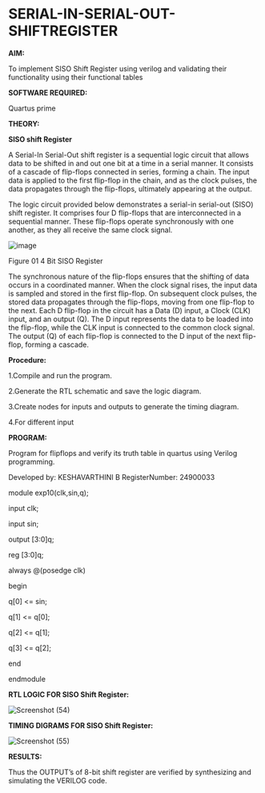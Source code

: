 # SERIAL-IN-SERIAL-OUT-SHIFTREGISTER

**AIM:**

To implement  SISO Shift Register using verilog and validating their functionality using their functional tables

**SOFTWARE REQUIRED:**

Quartus prime

**THEORY:**

**SISO shift Register**

A Serial-In Serial-Out shift register is a sequential logic circuit that allows data to be shifted in and out one bit at a time in a serial manner. It consists of a cascade of flip-flops connected in series, forming a chain. The input data is applied to the first flip-flop in the chain, and as the clock pulses, the data propagates through the flip-flops, ultimately appearing at the output.

The logic circuit provided below demonstrates a serial-in serial-out (SISO) shift register. It comprises four D flip-flops that are interconnected in a sequential manner. These flip-flops operate synchronously with one another, as they all receive the same clock signal.

![image](https://github.com/naavaneetha/SERIAL-IN-SERIAL-OUT-SHIFTREGISTER/assets/154305477/e81c4072-37f9-46c6-8145-566764b74c3a)

Figure 01 4 Bit SISO Register

The synchronous nature of the flip-flops ensures that the shifting of data occurs in a coordinated manner. When the clock signal rises, the input data is sampled and stored in the first flip-flop. On subsequent clock pulses, the stored data propagates through the flip-flops, moving from one flip-flop to the next.
Each D flip-flop in the circuit has a Data (D) input, a Clock (CLK) input, and an output (Q). The D input represents the data to be loaded into the flip-flop, while the CLK input is connected to the common clock signal. The output (Q) of each flip-flop is connected to the D input of the next flip-flop, forming a cascade.

**Procedure:**

1.Compile and run the program.

2.Generate the RTL schematic and save the logic diagram.

3.Create nodes for inputs and outputs to generate the timing diagram.

4.For different input 

**PROGRAM:**

 Program for flipflops and verify its truth table in quartus using Verilog programming.

Developed by: KESHAVARTHINI B  RegisterNumber: 24900033

module exp10(clk,sin,q);

input clk;

input sin;

output [3:0]q;

reg [3:0]q;

always @(posedge clk)

begin

q[0] <= sin;

q[1] <= q[0];

q[2] <= q[1];

q[3] <= q[2];

end

endmodule

**RTL LOGIC FOR SISO Shift Register:**

![Screenshot (54)](https://github.com/user-attachments/assets/42d35fc7-86e8-4411-a9ba-8af19b950723)


**TIMING DIGRAMS FOR SISO Shift Register:**

![Screenshot (55)](https://github.com/user-attachments/assets/ff2de1d7-ca25-4696-a5b2-879be6860c6c)

**RESULTS:**

 Thus the OUTPUT’s of 8-bit shift register are verified by synthesizing and simulating the VERILOG
code.
